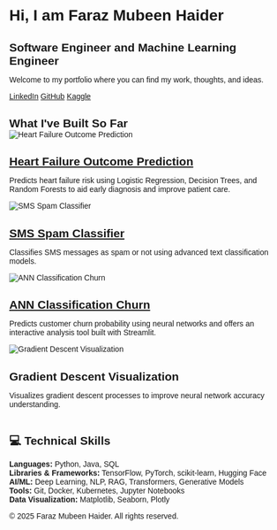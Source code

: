 <!DOCTYPE html>
<html lang="en">
<head>
  <meta charset="UTF-8">
  <meta name="viewport" content="width=device-width, initial-scale=1.0">
  <title>Faraz Mubeen Haider</title>
  <style>
    * {
       margin: 0;
       padding: 0;
       font-family: 'Arial', sans-serif;
       overflow-x: hidden;
    }

    body {
      font-family: Arial, sans-serif;
      line-height: 1.6;
      background-color: #f4f4f9;
      color: #333;
    }

   .header-container {
    height: 100vh;
    width: 100%;
    background: url('https://source.unsplash.com/1920x1080/?technology,professional') no-repeat center center/cover;
    display: flex;
    justify-content: center;
    align-items: center;
    color: white;
    text-align: center;
 
}
.header-content {
  max-width: 800px;
  padding: 20px;
  background: rgba(0, 0, 0, 0.5);
  border-radius: 15px;
  box-shadow: 0 4px 10px rgba(0, 0, 0, 0.3);
}

.slider {
  position: relative;
  height: 100%; /* Set height to 100% of parent container */
  display: flex;
  align-items: center;
  justify-content: center;
}

.slide {
  position: absolute;
  width: 100%;
  height: 100%; /* Set height to 100% of parent container */
  opacity: 0;
  transition: opacity 1s ease-in-out;
  display: flex;
  flex-direction: column;
  align-items: center;
  justify-content: center;
  text-align: center;
}

.slide img {
  width: 100%;
  height: 100%;
  object-fit: cover; 
}

.slide.active {
  opacity: 1;
}

.slide h1, .slide h2 {
  position: absolute;
  color: white;
  text-shadow: 2px 2px 5px rgba(0, 0, 0, 0.7);
}

.slide h1 {
  font-size: 3em; /* Increase font size for better visibility */
  top: 30%;
}

.slide h2 {
  font-size: 2em; /* Increase font size for better visibility */
  top: 50%;
}

.social-icons {
  position: absolute;
  top: 20px; /* Adjust top position */
  right: 20px; /* Adjust right position */
  display: flex;
}

.social-icons a {
  margin-left: 10px;
  color: white;
  text-decoration: none;
  font-weight: bold;
}

    footer {
      text-align: center;
      padding: 10px;
      background: #007acc;
      color: white;
      margin-top: 20px;
    }



  .projects {
    padding: 2rem;
    text-align: center;
  }

  .project-grid {
    display: grid;
    grid-template-columns: repeat(auto-fit, minmax(250px, 1fr));
    gap: 1.5rem;
    margin-top: 1rem;
  }

  .project-card {
    background: #f9f9f9;
    border: 1px solid #ddd;
    border-radius: 8px;
    box-shadow: 0 4px 6px rgba(0, 0, 0, 0.1);
    overflow: hidden;
    transition: transform 0.3s ease, box-shadow 0.3s ease;
  }

  .project-card:hover {
    transform: translateY(-5px);
    box-shadow: 0 6px 12px rgba(0, 0, 0, 0.15);
  }

  .project-card img {
    width: 100%;
    height: 150px;
    object-fit: cover;
  }

  .project-card h2 {
    font-size: 1.25rem;
    margin: 1rem 0 0.5rem;
  }

  .project-card p {
    font-size: 0.9rem;
    color: #555;
    padding: 0 1rem 1rem;
  }

  .project-card a {
    text-decoration: none;
    color: #007BFF;
  }

  .project-card a:hover {
    text-decoration: underline;
  }


  
  </style>
</head>
<body>

  <div class="header-container">
  <div class="header-content">
    <h1>Hi, I am Faraz Mubeen Haider</h1>
    <h2>Software Engineer and Machine Learning Engineer</h2>
    <p>Welcome to my portfolio where you can find my work, thoughts, and ideas.</p>
    <div class="social-icons">
      <a href="https://www.linkedin.com/in/faraz-mubeen-software-engineer/" target="_blank">LinkedIn</a>
      <a href="https://github.com/Faraz6180" target="_blank">GitHub</a>
      <a href="https://www.kaggle.com/faraz618" target="_blank">Kaggle</a>
    </div>
  </div>
</div>








  <section class="projects">
  <h1>What I've Built So Far</h1>
  <div class="project-grid">
    <div class="project-card">
      <img src="path-to-image-1.jpg" alt="Heart Failure Outcome Prediction">
      <h2><a href="https://github.com/Faraz6180/Heart-failure-outcome-prediction" target="_blank">Heart Failure Outcome Prediction</a></h2>
      <p>Predicts heart failure risk using Logistic Regression, Decision Trees, and Random Forests to aid early diagnosis and improve patient care.</p>
    </div>
    <div class="project-card">
      <img src="path-to-image-2.jpg" alt="SMS Spam Classifier">
      <h2><a href="https://github.com/Faraz6180/SMS-Spam_Classifier" target="_blank">SMS Spam Classifier</a></h2>
      <p>Classifies SMS messages as spam or not using advanced text classification models.</p>
    </div>
    <div class="project-card">
      <img src="path-to-image-3.jpg" alt="ANN Classification Churn">
      <h2><a href="https://github.com/Faraz6180/ANN-Classification-Churn" target="_blank">ANN Classification Churn</a></h2>
      <p>Predicts customer churn probability using neural networks and offers an interactive analysis tool built with Streamlit.</p>
    </div>
    <div class="project-card">
      <img src="path-to-image-4.jpg" alt="Gradient Descent Visualization">
      <h2>Gradient Descent Visualization</h2>
      <p>Visualizes gradient descent processes to improve neural network accuracy understanding.</p>
    </div>
  </div>
</section>







  <section>
    <h1>💻 Technical Skills</h1>
    <p>
      <strong>Languages:</strong> Python, Java, SQL<br>
      <strong>Libraries & Frameworks:</strong> TensorFlow, PyTorch, scikit-learn, Hugging Face<br>
      <strong>AI/ML:</strong> Deep Learning, NLP, RAG, Transformers, Generative Models<br>
      <strong>Tools:</strong> Git, Docker, Kubernetes, Jupyter Notebooks<br>
      <strong>Data Visualization:</strong> Matplotlib, Seaborn, Plotly
    </p>
  </section>

  <footer>
    &copy; 2025 Faraz Mubeen Haider. All rights reserved.
  </footer>

  <script>
    const slides = document.querySelectorAll('.slide');
    let currentSlide = 0;

    function showSlide(index) {
      slides.forEach((slide, i) => {
        slide.classList.toggle('active', i === index);
      });
    }

    function nextSlide() {
      currentSlide = (currentSlide + 1) % slides.length;
      showSlide(currentSlide);
    }

    setInterval(nextSlide, 3000);
  </script>
</body>
</html>

